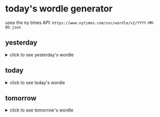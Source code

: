 # today's wordle generator

uses the ny times API: `https://www.nytimes.com/svc/wordle/v2/YYYY-MM-DD.json`

## yesterday

<details>
    <summary>click to see yesterday's wordle</summary>

    whale

</details>

## today

<details>
    <summary>click to see today's wordle</summary>

    hobby

</details>

## tomorrow

<details>
    <summary>click to see tomorrow's wordle</summary>

    wheel

</details>
